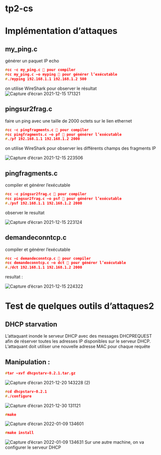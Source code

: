 # tp2-cs
# Implémentation d’attaques 
## my_ping.c
générer un paquet IP echo
```cpp
#cc -c my_ping.c  pour compiler
#cc my_ping.c –o myping  pour générer l’exécutable
#./myping 192.168.1.1 192.168.1.2 500
```
on utilise WireShark pour observer le résultat
![Capture d’écran 2021-12-15 171321](https://user-images.githubusercontent.com/85891554/148665145-56037a0f-bb84-4eee-8b6e-a0748db8c4a5.png)
## pingsur2frag.c
faire un ping avec une taille de 2000 octets sur le lien ethernet
```cpp
#cc -c pingfragments.c  pour compiler
#cc pingfragments.c –o pf  pour générer l’exécutable
#./pf 192.168.1.1 192.168.1.2 2000
```
on utilise WireShark pour observer les différents champs des fragments IP

![Capture d’écran 2021-12-15 223506](https://user-images.githubusercontent.com/85891554/148665162-ecd0f98a-ac07-407d-9c88-d8e7cc702886.png)

## pingfragments.c
compiler et générer l’exécutable
```cpp
#cc -c pingsur2frag.c  pour compiler
#cc pingsur2frag.c –o psf  pour générer l’exécutable
#./psf 192.168.1.1 192.168.1.2 2000
```
observer le resultat 

![Capture d’écran 2021-12-15 223124](https://user-images.githubusercontent.com/85891554/148665177-ff62961a-6ffc-4309-9684-715f2faa3b0e.png)

## demandeconntcp.c
compiler et générer l’exécutable
```cpp
#cc -c demandeconntcp.c  pour compiler
#cc demandeconntcp.c –o dct  pour générer l’exécutable
#./dct 192.168.1.1 192.168.1.2 2000
```
resultat : 

![Capture d’écran 2021-12-15 224322](https://user-images.githubusercontent.com/85891554/148665179-df29fd77-6cdb-482d-a5d2-62764d10ed86.png)

# Test de quelques outils d’attaques2
## DHCP starvation

L’attaquant inonde le serveur DHCP avec des messages DHCPREQUEST afin de réserver toutes les adresses IP disponibles sur le serveur DHCP. L’attaquant doit utiliser une nouvelle adresse MAC pour chaque requête 

## Manipulation :
```cpp
#tar –xvf dhcpstarv-0.2.1.tar.gz
```
![Capture d’écran 2021-12-20 143228 (2)](https://user-images.githubusercontent.com/85891554/148682658-4aa374db-60dd-4e24-af09-faf6207a4876.png)
```cpp
#cd dhcpstarv-0.2.1
#./configure
```
![Capture d’écran 2021-12-30 131121](https://user-images.githubusercontent.com/85891554/148682702-642c7f90-0ccf-4d79-bdc7-473fa0c3085f.png)
```cpp
#make
```
![Capture d’écran 2022-01-09 134601](https://user-images.githubusercontent.com/85891554/148682745-d222fb6c-a63f-479c-b578-031b1a8c1277.png)
```cpp
#make install 
```
![Capture d’écran 2022-01-09 134631](https://user-images.githubusercontent.com/85891554/148682750-00da8427-69b5-4046-ade8-6229e73eaa12.png)
Sur une autre machine, on va configurer le serveur DHCP
